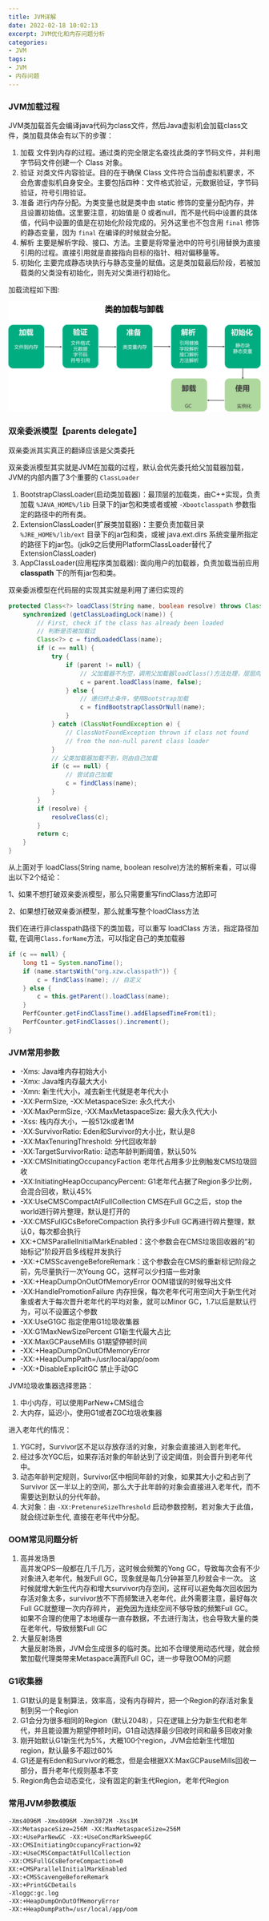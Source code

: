 ```yaml
---
title: JVM详解
date: 2022-02-18 10:02:13
excerpt: JVM优化和内存问题分析
categories:
- JVM
tags:
- JVM
- 内存问题
---
```


### JVM加载过程

JVM类加载首先会编译java代码为class文件，然后Java虚拟机会加载class文件，类加载具体会有以下的步骤：
1. 加载 文件到内存的过程。通过类的完全限定名查找此类的字节码文件，并利用字节码文件创建一个 Class 对象。
2. 验证 对类文件内容验证。目的在于确保 Class 文件符合当前虚拟机要求，不会危害虚拟机自身安全。主要包括四种：文件格式验证，元数据验证，字节码验证，符号引用验证。
3. 准备 进行内存分配。为类变量也就是类中由 static 修饰的变量分配内存，并且设置初始值。这里要注意，初始值是 0 或者null，而不是代码中设置的具体值，代码中设置的值是在初始化阶段完成的。另外这里也不包含用 `final` 修饰的静态变量，因为 `final` 在编译的时候就会分配。
4. 解析 主要是解析字段、接口、方法。主要是将常量池中的符号引用替换为直接引用的过程。直接引用就是直接指向目标的指针、相对偏移量等。
5. 初始化 主要完成静态块执行与静态变量的赋值。这是类加载最后阶段，若被加载类的父类没有初始化，则先对父类进行初始化。

加载流程如下图:

![类加载流程图](/img/jvm-loadclass.png)

### 双亲委派模型【parents delegate】

双亲委派其实真正的翻译应该是父类委托

双亲委派模型其实就是JVM在加载的过程，默认会优先委托给父加载器加载，JVM的内部内置了3个重要的 `ClassLoader`
1. BootstrapClassLoader(启动类加载器)：最顶层的加载类，由C++实现，负责加载 `%JAVA_HOME%/lib` 目录下的jar包和类或者或被 `-Xbootclasspath` 参数指定的路径中的所有类。
2. ExtensionClassLoader(扩展类加载器)：主要负责加载目录 `%JRE_HOME%/lib/ext` 目录下的jar包和类，或被 java.ext.dirs 系统变量所指定的路径下的jar包。(jdk9之后使用PlatformClassLoader替代了ExtensionClassLoader)
3. AppClassLoader(应用程序类加载器): 面向用户的加载器，负责加载当前应用 **classpath** 下的所有jar包和类。

双亲委派模型在代码层的实现其实就是利用了递归实现的

```java
protected Class<?> loadClass(String name, boolean resolve) throws ClassNotFoundException {
    synchronized (getClassLoadingLock(name)) {
        // First, check if the class has already been loaded
        // 判断是否被加载过
        Class<?> c = findLoadedClass(name);
        if (c == null) {
            try {
                if (parent != null) {
                    // 父加载器不为空，调用父加载器loadClass()方法处理，层层向上传递，走这个方法做递归
                    c = parent.loadClass(name, false);
                } else {
                    // 递归终止条件，使用Bootstrap加载
                    c = findBootstrapClassOrNull(name);
                }
            } catch (ClassNotFoundException e) {
                // ClassNotFoundException thrown if class not found
                // from the non-null parent class loader
            }
            // 父类加载器加载不到，则由自己加载
            if (c == null) {
                // 尝试自己加载
                c = findClass(name);
            }
        }
        if (resolve) {
            resolveClass(c);
        }
        return c;
    }
}
```

从上面对于 loadClass(String name, boolean resolve)方法的解析来看，可以得出以下2个结论：

1、如果不想打破双亲委派模型，那么只需要重写findClass方法即可

2、如果想打破双亲委派模型，那么就重写整个loadClass方法

我们在进行非classpath路径下的类加载，可以重写 loadClass 方法，指定路径加载, 在调用`Class.forName`方法，可以指定自己的类加载器

```java
if (c == null) {
    long t1 = System.nanoTime();
    if (name.startsWith("org.xzw.classpath")) {
        c = findClass(name); // 自定义
    } else {
        c = this.getParent().loadClass(name);
    }
    PerfCounter.getFindClassTime().addElapsedTimeFrom(t1);
    PerfCounter.getFindClasses().increment();
}
```

### JVM常用参数

+ -Xms: Java堆内存初始大小
+ -Xmx: Java堆内存最大大小
+ -Xmn: 新生代大小，减去新生代就是老年代大小
+ -XX:PermSize, -XX:MetaspaceSize: 永久代大小
+ -XX:MaxPermSize, -XX:MaxMetaspaceSize: 最大永久代大小
+ -Xss: 栈内存大小，一般512k或者1M
+ -XX:SurvivorRatio: Eden和Survivor的大小比，默认是8
+ -XX:MaxTenuringThreshold: 分代回收年龄
+ -XX:TargetSurvivorRatio: 动态年龄判断阈值，默认50%
+ -XX:CMSInitiatingOccupancyFaction 老年代占用多少比例触发CMS垃圾回收
+ -XX:InitiatingHeapOccupancyPercent: G1老年代占据了Region多少比例，会混合回收，默认45%
+ -XX:UseCMSCompactAtFullCollection CMS在Full GC之后，stop the world进行碎片整理，默认是打开的
+ -XX:CMSFullGCsBeforeCompaction 执行多少Full GC再进行碎片整理，默认0，每次都会执行
+ XX:+CMSParallelInitialMarkEnabled：这个参数会在CMS垃圾回收器的“初始标记”阶段开启多线程并发执行
+ -XX:+CMSScavengeBeforeRemark：这个参数会在CMS的重新标记阶段之前，先尽量执行一次Young GC，这样可以少扫描一些对象
+ -XX:+HeapDumpOnOutOfMemoryError OOM错误的时候导出文件
+ -XX:HandlePromotionFailure 内存担保，每次老年代可用空间大于新生代对象或者大于每次晋升老年代的平均对象，就可以Minor GC，1.7以后是默认行为，可以不设置这个参数
+ -XX:UseG1GC 指定使用G1垃圾收集器
+ -XX:G1MaxNewSizePercent G1新生代最大占比
+ -XX:MaxGCPauseMills G1期望停顿时间
+ -XX:+HeapDumpOnOutOfMemoryError
+ -XX:+HeapDumpPath=/usr/local/app/oom
+ -XX:+DisableExplicitGC 禁止手动GC

JVM垃圾收集器选择思路：
1. 中小内存，可以使用ParNew+CMS组合
2. 大内存，延迟小，使用G1或者ZGC垃圾收集器

进入老年代的情况：
1. YGC时，Survivor区不足以存放存活的对象，对象会直接进入到老年代。
2. 经过多次YGC后，如果存活对象的年龄达到了设定阈值，则会晋升到老年代中。
3. 动态年龄判定规则，Survivor区中相同年龄的对象，如果其大小之和占到了 Survivor 区一半以上的空间，那么大于此年龄的对象会直接进入老年代，而不需要达到默认的分代年龄。
4. 大对象：由 `-XX:PretenureSizeThreshold` 启动参数控制，若对象大于此值，就会绕过新生代, 直接在老年代中分配。

### OOM常见问题分析
1. 高并发场景 <br/>
高并发QPS一般都在几千几万，这时候会频繁的Yong GC，导致每次会有不少对象进入老年代，触发Full GC，现象就是每几分钟甚至几秒就会卡一次。
这时候就增大新生代内存和增大survivor内存空间，这样可以避免每次回收因为存活对象太多，survivor放不下而频繁进入老年代，此外需要注意，最好每次Full GC就整理一次内存碎片，
避免因为连续空间不够导致的频繁Full GC。
如果不合理的使用了本地缓存一直存数据，不去进行淘汰，也会导致大量的类在老年代，导致频繁Full GC
2. 大量反射场景 <br/>
大量反射场景，JVM会生成很多的临时类。比如不合理使用动态代理，就会频繁加载代理类带来Metaspace满而Full GC，进一步导致OOM的问题

### G1收集器
1. G1默认的是复制算法，效率高，没有内存碎片，把一个Region的存活对象复制到另一个Region
2. G1会分为很多相同的Region（默认2048），只在逻辑上分为新生代和老年代，并且能设置为期望停顿时间，G1自动选择最少回收时间和最多回收对象
3. 刚开始默认G1新生代为5%，大概100个region，JVM会给新生代增加region，默认最多不超过60%
4. G1还是有Eden和Survivor的概念，但是会根据XX:MaxGCPauseMills回收一部分，晋升老年代规则基本不变
5. Region角色会动态变化，没有固定的新生代Region，老年代Region

### 常用JVM参数模版

```text
-Xms4096M -Xmx4096M -Xmn3072M -Xss1M
-XX:MetaspaceSize=256M -XX:MaxMetaspaceSize=256M
-XX:+UseParNewGC -XX:+UseConcMarkSweepGC
-XX:CMSInitiatingOccupancyFraction=92
-XX:+UseCMSCompactAtFullCollection
-XX:CMSFullGCsBeforeCompaction=0
XX:+CMSParallelInitialMarkEnabled
-XX:+CMSScavengeBeforeRemark
-XX:+PrintGCDetails
-Xloggc:gc.log
-XX:+HeapDumpOnOutOfMemoryError
-XX:+HeapDumpPath=/usr/local/app/oom
```
